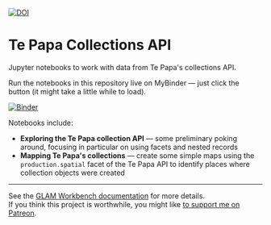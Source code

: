 [![DOI](https://zenodo.org/badge/DOI/10.5281/zenodo.3549095.svg)](https://doi.org/10.5281/zenodo.3549095)

# Te Papa Collections API

Jupyter notebooks to work with data from Te Papa's collections API.

Run the notebooks in this repository live on MyBinder — just click the button (it might take a little while to load).

[![Binder](https://mybinder.org/badge_logo.svg)](https://mybinder.org/v2/gh/GLAM-Workbench/te-papa-api/master?urlpath=lab)

Notebooks include:

* **Exploring the Te Papa collection API** — some preliminary poking around, focusing in particular on using facets and nested records
* **Mapping Te Papa's collections** — create some simple maps using the `production.spatial` facet of the Te Papa API to identify places where collection objects were created

----

See the [GLAM Workbench documentation](https://glam-workbench.github.io/) for more details.  
If you think this project is worthwhile, you might like [to support me on Patreon](https://www.patreon.com/timsherratt).
